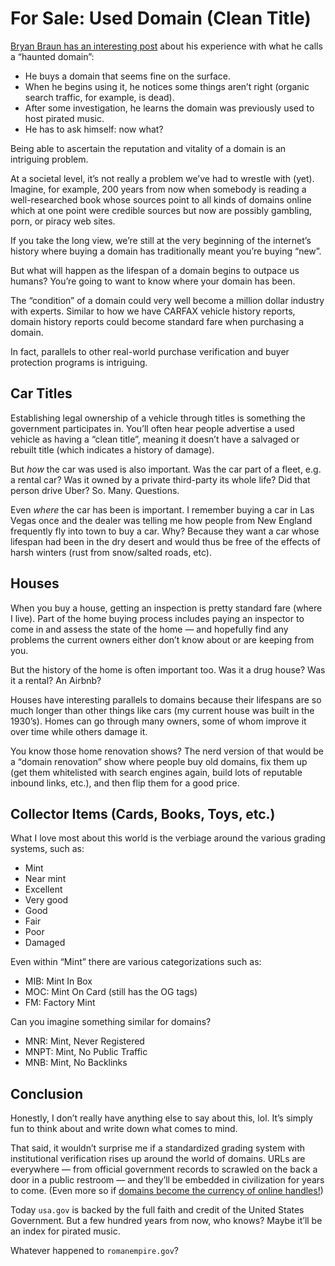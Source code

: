 # For Sale: Used Domain (**Clean Title**)

[Bryan Braun has an interesting post](https://www.bryanbraun.com/2024/10/25/before-you-buy-a-domain-name-first-check-to-see-if-its-haunted/) about his experience with what he calls a “haunted domain”:

- He buys a domain that seems fine on the surface.
- When he begins using it, he notices some things aren’t right (organic search traffic, for example, is dead).
- After some investigation, he learns the domain was previously used to host pirated music.
- He has to ask himself: now what?

Being able to ascertain the reputation and vitality of a domain is an intriguing problem.

At a societal level, it’s not really a problem we’ve had to wrestle with (yet). Imagine, for example, 200 years from now when somebody is reading a well-researched book whose sources point to all kinds of domains online which at one point were credible sources but now are possibly gambling, porn, or piracy web sites.

If you take the long view, we’re still at the very beginning of the internet’s history where buying a domain has traditionally meant you’re buying “new”.

But what will happen as the lifespan of a domain begins to outpace us humans? You’re going to want to know where your domain has been.

The “condition” of a domain could very well become a million dollar industry with experts. Similar to how we have CARFAX vehicle history reports, domain history reports could become standard fare when purchasing a domain.

In fact, parallels to other real-world purchase verification and buyer protection programs is intriguing.

## Car Titles

Establishing legal ownership of a vehicle through titles is something the government participates in. You’ll often hear people advertise a used vehicle as having a “clean title”, meaning it doesn’t have a salvaged or rebuilt title (which indicates a history of damage).

But _how_ the car was used is also important. Was the car part of a fleet, e.g. a rental car? Was it owned by a private third-party its whole life? Did that person drive Uber? So. Many. Questions.

Even _where_ the car has been is important. I remember buying a car in Las Vegas once and the dealer was telling me how people from New England frequently fly into town to buy a car. Why? Because they want a car whose lifespan had been in the dry desert and would thus be free of the effects of harsh winters (rust from snow/salted roads, etc).

## Houses

When you buy a house, getting an inspection is pretty standard fare (where I live). Part of the home buying process includes paying an inspector to come in and assess the state of the home — and hopefully find any problems the current owners either don’t know about or are keeping from you.

But the history of the home is often important too. Was it a drug house? Was it a rental? An Airbnb?

Houses have interesting parallels to domains because their lifespans are so much longer than other things like cars (my current house was built in the 1930’s). Homes can go through many owners, some of whom improve it over time while others damage it.

You know those home renovation shows? The nerd version of that would be a “domain renovation” show where people buy old domains, fix them up (get them whitelisted with search engines again, build lots of reputable inbound links, etc.), and then flip them for a good price.

## Collector Items (Cards, Books, Toys, etc.)

What I love most about this world is the verbiage around the various grading systems, such as:

- Mint
- Near mint
- Excellent
- Very good
- Good
- Fair
- Poor
- Damaged 

Even within “Mint” there are various categorizations such as:

- MIB: Mint In Box
- MOC: Mint On Card (still has the OG tags)
- FM: Factory Mint

Can you imagine something similar for domains?

- MNR: Mint, Never Registered
- MNPT: Mint, No Public Traffic
- MNB: Mint, No Backlinks

## Conclusion

Honestly, I don’t really have anything else to say about this, lol. It’s simply fun to think about and write down what comes to mind.

That said, it wouldn’t surprise me if a standardized grading system with institutional verification rises up around the world of domains. URLs are everywhere — from official government records to scrawled on the back a door in a public restroom — and they’ll be embedded in civilization for years to come. (Even more so if [domains become the currency of online handles!](https://blog.jim-nielsen.com/2023/subscribe-wherever-you-get-your-content/))

Today `usa.gov` is backed by the full faith and credit of the United States Government. But a few hundred years from now, who knows? Maybe it’ll be an index for pirated music.

Whatever happened to `romanempire.gov`?